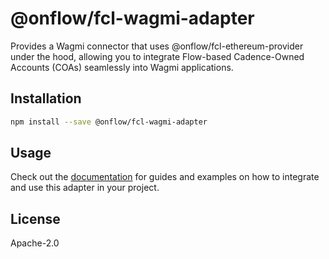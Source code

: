 # @onflow/fcl-wagmi-adapter

Provides a Wagmi connector that uses @onflow/fcl-ethereum-provider under the hood, allowing you to integrate Flow-based Cadence-Owned Accounts (COAs) seamlessly into Wagmi applications.

## Installation

```bash
npm install --save @onflow/fcl-wagmi-adapter
```

## Usage

Check out the [documentation](https://developers.flow.com/tools/clients/fcl-js/cross-vm/wagmi-adapter) for guides and examples on how to integrate and use this adapter in your project.

## License

Apache-2.0